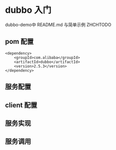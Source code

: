 # dubbo 入门
dubbo-demo中 README.md 与简单示例
ZHCHTODO
## pom 配置
```
<dependency>
	<groupId>com.alibaba</groupId>
	<artifactId>dubbo</artifactId>
	<version>2.5.3</version>
</dependency>
```

## 服务配置

## client 配置

## 服务实现

## 服务调用